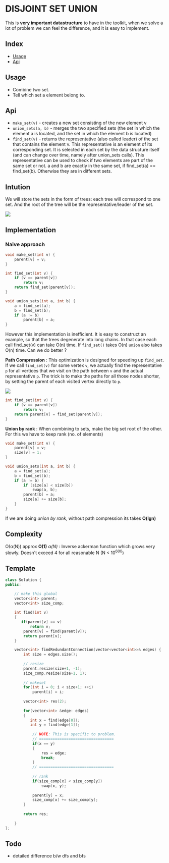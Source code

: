 # DISJOINT SET UNION

This is **very important datastructure** to have in the toolkit, when we solve
a lot of problem we can feel the difference, and it is easy to implement.

## Index

- [Usage]()
- [Api]()

## Usage

- Combine two set.
- Tell which set a element belong to.

## Api
- `make_set(v)` - creates a new set consisting of the new element v
- `union_sets(a, b)` - merges the two specified sets (the set in which the element a is located, and the set in which the element b is located) 
- `find_set(v)` - returns the representative (also called leader) of the set that contains the element v. This representative is an element of its corresponding set. It is selected in each set by the data structure itself (and can change over time, namely after union_sets calls). This representative can be used to check if two elements are part of the same set or not. a and b are exactly in the same set, if find_set(a) == find_set(b). Otherwise they are in different sets.

## Intution

We will store the sets in the form of trees: each tree will correspond to one set. And the root of the tree will be the representative/leader of the set.

<img src="https://raw.githubusercontent.com/e-maxx-eng/e-maxx-eng/master/img/DSU_example.png" align="center" />

## Implementation

### Naive approach

```cpp
void make_set(int v) {
    parent[v] = v;
}

int find_set(int v) {
    if (v == parent[v])
        return v;
    return find_set(parent[v]);
}

void union_sets(int a, int b) {
    a = find_set(a);
    b = find_set(b);
    if (a != b)
        parent[b] = a;
}
```

However this implementation is inefficient. It is easy to construct an example, so that the trees degenerate into long chains. In that case each call find_set(v) can take O(n) time. If `find_set()` takes O(n) 
`union` also takes O(n) time. Can we do better ?

**Path Compression** : This optimization is designed for speeding up `find_set`.
If we call `find_set(v)` for some vertex `v`, we actually find the representative `p` for all vertices that we visit on the path between `v` and the actual representative `p`. The trick is to make the paths for all those nodes shorter, by setting the parent of each visited vertex directly to `p`.

<img src="https://raw.githubusercontent.com/e-maxx-eng/e-maxx-eng/master/img/DSU_path_compression.png" align="center" />

```cpp
int find_set(int v) {
    if (v == parent[v])
        return v;
    return parent[v] = find_set(parent[v]);
}
```

**Union by rank** : When combining to sets, make the big set root of the other.
For this we have to keep rank (no. of elements)

```cpp
void make_set(int v) {
    parent[v] = v;
    size[v] = 1;
}

void union_sets(int a, int b) {
    a = find_set(a);
    b = find_set(b);
    if (a != b) {
        if (size[a] < size[b])
            swap(a, b);
        parent[b] = a;
        size[a] += size[b];
    }
}
```

If we are doing *union by rank*, without path compression its takes **O(lgn)** 

## Complexity

O(α(N)) approx **O(1)**
*α(N)* : Inverse ackerman function which grows very slowly. Doesn't exceed
4 for all  reasonable N (N < 10<sup>600</sup>)

## Template

```cpp
class Solution {
public:

    // make this global
    vector<int> parent;
    vector<int> size_comp;
    
    int find(int v)
    {
       if(parent[v] == v)
           return v;
        parent[v] = find(parent[v]);
        return parent[v];
    }

    vector<int> findRedundantConnection(vector<vector<int>>& edges) {
        int size = edges.size();
        
        // resize
        parent.resize(size+1, -1);
        size_comp.resize(size+1, 1);
        
        // makeset
        for(int i = 0; i < size+1; ++i) 
            parent[i] = i;
        
        vector<int> res(2);
        
        for(vector<int> &edge: edges)
        {
           int x = find(edge[0]);
           int y = find(edge[1]);
            
            // NOTE: This is specific to problem.
            // =================================
            if(x == y)
            {
                res = edge;
                break;
            }
            // =================================
            
            // rank
            if(size_comp[x] < size_comp[y])
                swap(x, y);
            
            parent[y] = x;
            size_comp[x] += size_comp[y];
        }
        
        return res;
        
    }
};
```

## Todo
- detailed difference b/w dfs and bfs
